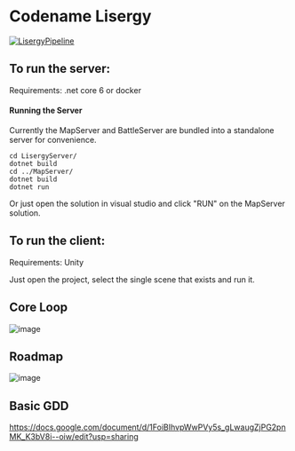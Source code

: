 # Codename Lisergy

[![LisergyPipeline](https://github.com/Ziden/Lisergy/actions/workflows/dotnet.yml/badge.svg?branch=master)](https://github.com/Ziden/Lisergy/actions/workflows/dotnet.yml)

## To run the server:

Requirements: .net core 6 or docker

#### Running the Server

Currently the MapServer and BattleServer are bundled into a standalone server for convenience.

```
cd LisergyServer/
dotnet build
cd ../MapServer/
dotnet build
dotnet run 
```

Or just open the solution in visual studio and click "RUN" on the MapServer solution.

## To run the client:

Requirements: Unity

Just open the project, select the single scene that exists and run it.

## Core Loop

![image](https://user-images.githubusercontent.com/829622/228648399-aa380216-59fb-4fc2-9444-3cec42e49723.png)

## Roadmap

![image](https://user-images.githubusercontent.com/829622/228648462-e2d76a1b-3cfa-410d-a59b-b74639158d17.png)


## Basic GDD

https://docs.google.com/document/d/1FoiBIhvpWwPVy5s_gLwaugZjPG2pnMK_K3bV8i--oiw/edit?usp=sharing
